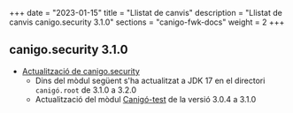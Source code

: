 +++
date        = "2023-01-15"
title       = "Llistat de canvis"
description = "Llistat de canvis canigo.security 3.1.0"
sections    = "canigo-fwk-docs"
weight		= 2
+++
## canigo.security 3.1.0

- [Actualització de canigo.security](/noticies/2023-01-15-CAN-actualitzacio-canigo-3_1_0/)
  - Dins del mòdul següent s'ha actualitzat a JDK 17 en el directori `canigó.root` de 3.1.0 a 3.2.0
  - Actualització del mòdul [Canigó-test](
    /plataformes/canigo/documentacio-llibreries/canigo.test/3.1.0/) de la versió 3.0.4 a 3.1.0
